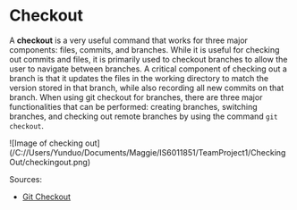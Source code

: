 # Checkout

A **checkout** is a very useful command that works for three major components: files, commits, and branches. While it is useful for checking out commits and files, it is primarily used to checkout branches to allow the user to navigate between branches. A critical component of checking out a branch is that it updates the files in the working directory to match the version stored in that branch, while also recording all new commits on that branch. When using git checkout for branches, there are three major functionalities that can be performed: creating branches, switching branches, and checking out remote branches by using the command `git checkout`. 

![Image of checking out](/C://Users/Yunduo/Documents/Maggie/IS6011851/TeamProject1/Checking Out/checkingout.png)

Sources:
* [Git Checkout](https://www.educba.com/git-checkout/)